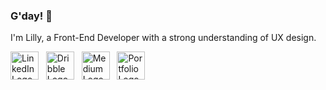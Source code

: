 ### G'day! 👋
I'm Lilly, a Front-End Developer with a strong understanding of UX design. 


[<img src="https://github.com/lillyxcko/lillyxcko/assets/79551113/7404496a-4bac-4ad8-9035-daccc48a81e2" alt="LinkedIn Logo" width="45" height="45">](https://www.linkedin.com/in/lillyko)
&nbsp;
[<img src="https://github.com/lillyxcko/lillyxcko/assets/79551113/dc4e35a6-976b-4485-8daf-63714c7c837c" alt="Dribble Logo" width="45" height="45">](https://dribbble.com/lillyxcko)
&nbsp;
[<img src="https://github.com/lillyxcko/lillyxcko/assets/79551113/59c66839-3ad5-4b29-adbc-8d8e7e6f62f4" alt="Medium Logo" width="45" height="45">](https://medium.com/@lillyxcko)
&nbsp;
[<img src="https://github.com/lillyxcko/lillyxcko/assets/79551113/3ddfc637-f17f-41e1-baa5-1b886a2c7691" alt="Portfolio Logo" width="45" height="45">](https://lillyko.netlify.app/)


<!--
**lillyxcko/lillyxcko** is a ✨ _special_ ✨ repository because its `README.md` (this file) appears on your GitHub profile.

Here are some ideas to get you started:

- 🔭 I’m currently working on ...
- 🌱 I’m currently learning ...
- 👯 I’m looking to collaborate on ...
- 🤔 I’m looking for help with ...
- 💬 Ask me about ...
- 📫 How to reach me: ...
- 😄 Pronouns: ...
- ⚡ Fun fact: ...
-->
